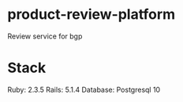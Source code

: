 # product-review-platform
Review service for bgp

# Stack
Ruby: 2.3.5
Rails: 5.1.4
Database: Postgresql 10
